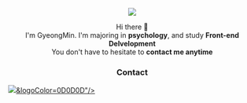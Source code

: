 <p align="center">
  <img src="https://item.kakaocdn.net/do/9b7b3f4b6511d6f1d5425ee7893b1f329f5287469802eca457586a25a096fd31"><br/>
<p>

<p align="center">
Hi there 👋</br>
I'm GyeongMin. I'm majoring in <b>psychology</b>, and study <b>Front-end Delvelopment</b></br>
You don't have to hesitate to <b>contact me anytime</b>
</p>

<h3 align="center"><b>Contact</b></h3>
<a href="버튼을 눌렀을 때 이동할 링크" target="_blank"><img src="https://img.shields.io/badge/Gmail-EA4335?style=plastic&logo=<svg role="img" viewBox="0 0 24 24" xmlns="http://www.w3.org/2000/svg"></svg>&logoColor=0D0D0D"/></a>
